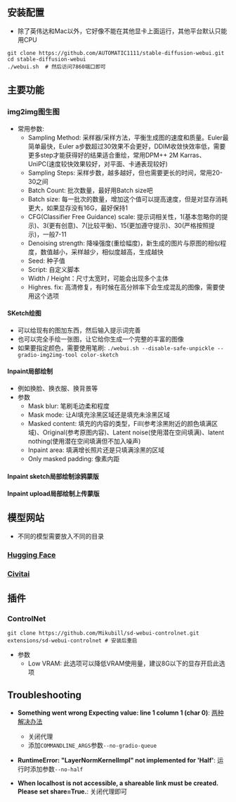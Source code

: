 ## 安装配置


- 除了英伟达和Mac以外，它好像不能在其他显卡上面运行，其他平台默认只能用CPU

```shell
git clone https://github.com/AUTOMATIC1111/stable-diffusion-webui.git
cd stable-diffusion-webui
./webui.sh	# 然后访问7860端口即可
```


## 主要功能

### img2img图生图

- 常用参数:
  - Sampling Method: 采样器/采样方法，平衡生成图的速度和质量。Euler最简单最快，Euler a步数超过30效果不会更好，DDIM收敛快效率低，需要更多step才能获得好的结果适合重绘，常用DPM++ 2M Karras、UniPC(速度较快效果较好，对平面、卡通表现较好)
  - Sampling Steps: 采样步数，越多越好，但也需要更长的时间，常用20-30之间
  - Batch Count: 批次数量，最好用Batch size吧
  - Batch size: 每一批次的数量，增加这个值可以提高速度，但是对显存消耗更大，如果显存没有16G，最好保持1
  - CFG(Classifier Free Guidance) scale: 提示词相关性，1(基本忽略你的提示)、3(更有创意)、7(比较平衡)、15(更加遵守提示)、30(严格按照提示)，一般7-11
  - Denoising strength: 降噪强度(重绘幅度)，新生成的图片与原图的相似程度，数值越小，采样越少，相似度越高，生成越快
  - Seed: 种子值
  - Script: 自定义脚本
  - Width / Height：尺寸太宽时，可能会出现多个主体
  - Highres. fix: 高清修复，有时候在高分辨率下会生成混乱的图像，需要使用这个选项

#### SKetch绘图

- 可以给现有的图加东西，然后输入提示词完善
- 也可以完全手绘一张图，让它给你生成一个完整的丰富的图像
- 如果要指定颜色，需要使用笔刷: `./webui.sh --disable-safe-unpickle --gradio-img2img-tool color-sketch`

#### Inpaint局部绘制

- 例如换脸、换衣服、换背景等
- 参数
  - Mask blur: 笔刷毛边柔和程度
  - Mask mode: 让AI填充涂黑区域还是填充未涂黑区域
  - Masked content: 填充的内容的类型，Fill(参考涂黑附近的颜色填满区域)、Original(参考原图内容)、Latent noise(使用潜在空间填满)、latent nothing(使用潜在空间填满但不加入噪声)
  - Inpaint area: 填满增长照片还是只填满涂黑的区域
  - Only masked padding: 像素内距

#### Inpaint sketch局部绘制涂鸦蒙版

#### Inpaint upload局部绘制上传蒙版

## 模型网站

- 不同的模型需要放入不同的目录

### [Hugging Face](https://huggingface.co/)

### [Civitai](https://civitai.com/)

## 插件

### ControlNet

```shell
git clone https://github.com/Mikubill/sd-webui-controlnet.git extensions/sd-webui-controlnet # 安装后重启
```

- 参数
  - Low VRAM: 此选项可以降低VRAM使用量，建议8G以下的显存开启此选项

## Troubleshooting

- **Something went wrong Expecting value: line 1 column 1 (char 0)**: [两种解决办法](https://github.com/AUTOMATIC1111/stable-diffusion-webui/issues/9174)
  - 关闭代理
  - 添加`COMMANDLINE_ARGS`参数`--no-gradio-queue`

- **RuntimeError: "LayerNormKernelImpl" not implemented for 'Half'**: 运行时添加参数`--no-half`

- **When localhost is not accessible, a shareable link must be created. Please set share=True.**: 关闭代理即可